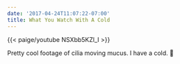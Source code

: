 ```yaml
---
date: '2017-04-24T11:07:22-07:00'
title: What You Watch With A Cold
---
```


{{< paige/youtube NSXbb5KZl_I >}}

Pretty cool footage of cilia moving mucus. I have a cold. 🤧
